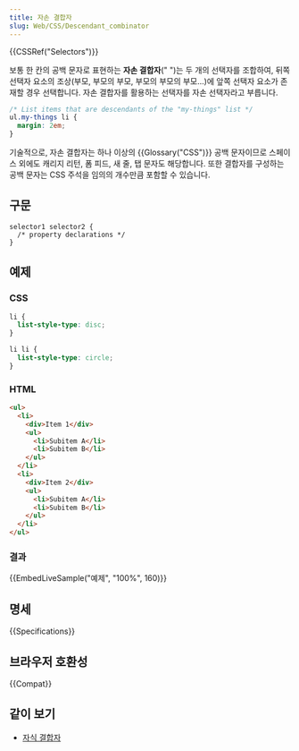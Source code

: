 ```yaml
---
title: 자손 결합자
slug: Web/CSS/Descendant_combinator
---
```

{{CSSRef("Selectors")}}

보통 한 칸의 공백 문자로 표현하는 **자손 결합자**(" ")는 두 개의 선택자를 조합하여, 뒤쪽 선택자 요소의 조상(부모, 부모의 부모, 부모의 부모의 부모...)에 앞쪽 선택자 요소가 존재할 경우 선택합니다. 자손 결합자를 활용하는 선택자를 자손 선택자라고 부릅니다.

```css
/* List items that are descendants of the "my-things" list */
ul.my-things li {
  margin: 2em;
}
```

기술적으로, 자손 결합자는 하나 이상의 {{Glossary("CSS")}} 공백 문자이므로 스페이스 외에도 캐리지 리턴, 폼 피드, 새 줄, 탭 문자도 해당합니다. 또한 결합자를 구성하는 공백 문자는 CSS 주석을 임의의 개수만큼 포함할 수 있습니다.

## 구문

```
selector1 selector2 {
  /* property declarations */
}
```

## 예제

### CSS

```css
li {
  list-style-type: disc;
}

li li {
  list-style-type: circle;
}
```

### HTML

```html
<ul>
  <li>
    <div>Item 1</div>
    <ul>
      <li>Subitem A</li>
      <li>Subitem B</li>
    </ul>
  </li>
  <li>
    <div>Item 2</div>
    <ul>
      <li>Subitem A</li>
      <li>Subitem B</li>
    </ul>
  </li>
</ul>
```

### 결과

{{EmbedLiveSample("예제", "100%", 160)}}

## 명세

{{Specifications}}

## 브라우저 호환성

{{Compat}}

## 같이 보기

- [자식 결합자](/ko/docs/Web/CSS/Child_combinator)
